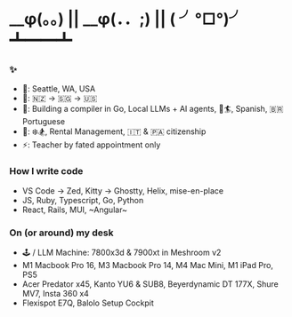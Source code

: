 # __φ(。。) || __φ(．．;) || ( ╯°□°)╯ ┻━━┻

### ✨

- 📍: Seattle, WA, USA
- 🏡: 🇳🇿 -> 🇸🇬 -> 🇺🇸
- 🌱: Building a compiler in Go, Local LLMs + AI agents, 🌊🏄, Spanish, 🇧🇷 Portuguese
- 💬: ❄️🏂, Rental Management, 🇮🇹 & 🇵🇦 citizenship
- ⚡️: Teacher by fated appointment only

### How I write code

- VS Code -> Zed, Kitty -> Ghostty, Helix, mise-en-place
- JS, Ruby, Typescript, Go, Python
- React, Rails, MUI, ~Angular~

### On (or around) my desk

- 🕹️ / LLM Machine: 7800x3d & 7900xt in Meshroom v2
- M1 Macbook Pro 16, M3 Macbook Pro 14, M4 Mac Mini, M1 iPad Pro, PS5
- Acer Predator x45, Kanto YU6 & SUB8, Beyerdynamic DT 177X, Shure MV7, Insta 360 x4
- Flexispot E7Q, Balolo Setup Cockpit
